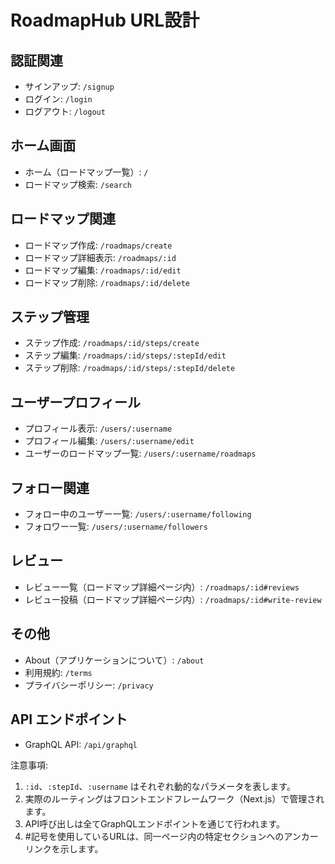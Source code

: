 # RoadmapHub URL設計

## 認証関連
- サインアップ: `/signup`
- ログイン: `/login`
- ログアウト: `/logout`

## ホーム画面
- ホーム（ロードマップ一覧）: `/`
- ロードマップ検索: `/search`

## ロードマップ関連
- ロードマップ作成: `/roadmaps/create`
- ロードマップ詳細表示: `/roadmaps/:id`
- ロードマップ編集: `/roadmaps/:id/edit`
- ロードマップ削除: `/roadmaps/:id/delete`

## ステップ管理
- ステップ作成: `/roadmaps/:id/steps/create`
- ステップ編集: `/roadmaps/:id/steps/:stepId/edit`
- ステップ削除: `/roadmaps/:id/steps/:stepId/delete`

## ユーザープロフィール
- プロフィール表示: `/users/:username`
- プロフィール編集: `/users/:username/edit`
- ユーザーのロードマップ一覧: `/users/:username/roadmaps`

## フォロー関連
- フォロー中のユーザー一覧: `/users/:username/following`
- フォロワー一覧: `/users/:username/followers`

## レビュー
- レビュー一覧（ロードマップ詳細ページ内）: `/roadmaps/:id#reviews`
- レビュー投稿（ロードマップ詳細ページ内）: `/roadmaps/:id#write-review`

## その他
- About（アプリケーションについて）: `/about`
- 利用規約: `/terms`
- プライバシーポリシー: `/privacy`

## API エンドポイント
- GraphQL API: `/api/graphql`

注意事項:
1. `:id`、`:stepId`、`:username` はそれぞれ動的なパラメータを表します。
2. 実際のルーティングはフロントエンドフレームワーク（Next.js）で管理されます。
3. API呼び出しは全てGraphQLエンドポイントを通じて行われます。
4. #記号を使用しているURLは、同一ページ内の特定セクションへのアンカーリンクを示します。

